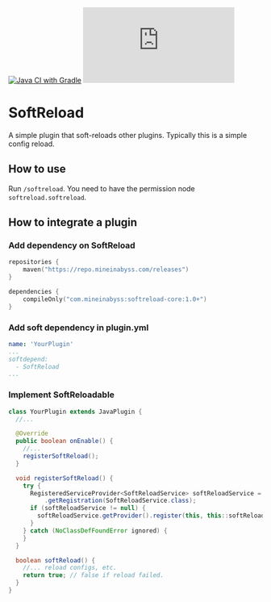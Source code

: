 [![Java CI with Gradle](https://github.com/MineInAbyss/softreload/actions/workflows/gradle-ci.yml/badge.svg)](https://github.com/MineInAbyss/softreload/actions/workflows/gradle-ci.yml)
[![Maven](https://badgen.net/maven/v/metadata-url/repo.mineinabyss.com/releases/com/mineinabyss/softreload-core/maven-metadata.xml)](https://repo.mineinabyss.com/releases/com/mineinabyss/softreload-core)

# SoftReload

A simple plugin that soft-reloads other plugins. Typically this is a simple config reload.

## How to use

Run `/softreload`. You need to have the permission node `softreload.softreload`.

## How to integrate a plugin

### Add dependency on SoftReload

```kotlin
repositories {
    maven("https://repo.mineinabyss.com/releases")
}

dependencies {
    compileOnly("com.mineinabyss:softreload-core:1.0+")
}
```

### Add soft dependency in plugin.yml

```yml
name: 'YourPlugin'
...
softdepend:
  - SoftReload
...
```

### Implement SoftReloadable

```java
class YourPlugin extends JavaPlugin {
  //...

  @Override
  public boolean onEnable() {
    //...
    registerSoftReload();
  }

  void registerSoftReload() {
    try {
      RegisteredServiceProvider<SoftReloadService> softReloadService = getServer().getServicesManager()
          .getRegistration(SoftReloadService.class);
      if (softReloadService != null) {
        softReloadService.getProvider().register(this, this::softReload);
      }
    } catch (NoClassDefFoundError ignored) {
    }
  }

  boolean softReload() {
    //... reload configs, etc.
    return true; // false if reload failed.
  }
}
```